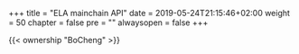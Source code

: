 +++
title = "ELA mainchain API"
date = 2019-05-24T21:15:46+02:00
weight = 50
chapter = false
pre = ""
alwaysopen = false
+++

{{< ownership "BoCheng" >}}